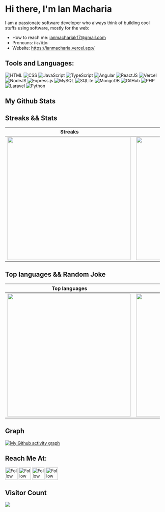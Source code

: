 # Hi there, I'm Ian Macharia

I am a passionate software developer who always think of building cool stuffs using software, mostly for the web:
- How to reach me: ianmachariak17@gmail.com
- Pronouns: `He/Him`
- Website: https://ianmacharia.vercel.app/

## Tools and Languages:

![HTML](https://img.shields.io/badge/HTML5-E34F26?style=for-the-badge&logo=html5&logoColor=white)
![CSS](https://img.shields.io/badge/CSS3-1572B6?style=for-the-badge&logo=css3&logoColor=white)
![JavaScript](https://img.shields.io/badge/javascript-%23323330.svg?style=for-the-badge&logo=javascript&logoColor=%23F7DF1E)
![TypeScript](https://img.shields.io/badge/TypeScript-007ACC?style=for-the-badge&logo=typescript&logoColor=white)
![Angular](https://img.shields.io/badge/Angular-DD0031?style=for-the-badge&logo=angular&logoColor=white)
![ReactJS](https://img.shields.io/badge/React-20232A?style=for-the-badge&logo=react&logoColor=61DAFB)
![Vercel](https://img.shields.io/badge/Vercel-000000?style=for-the-badge&logo=vercel&logoColor=white)
![NodeJS](https://img.shields.io/badge/node.js-6DA55F?style=for-the-badge&logo=node.js&logoColor=white)
![Express.js](https://img.shields.io/badge/express.js-%23404d59.svg?style=for-the-badge&logo=express&logoColor=%2361DAFB)
![MySQL](https://img.shields.io/badge/MySQL-00000F?style=for-the-badge&logo=mysql&logoColor=white)
![SQLite](https://img.shields.io/badge/SQLite-07405E?style=for-the-badge&logo=sqlite&logoColor=white)
![MongoDB](https://img.shields.io/badge/MongoDB-4EA94B?style=for-the-badge&logo=mongodb&logoColor=white)
![GitHub](https://img.shields.io/badge/github-%23121011.svg?style=for-the-badge&logo=github&logoColor=white)
![PHP](https://img.shields.io/badge/PHP-777BB4?style=for-the-badge&logo=php&logoColor=white)
![Laravel](https://img.shields.io/badge/Laravel-FF2D20?style=for-the-badge&logo=laravel&logoColor=white)
![Python](https://img.shields.io/badge/Python-14354C?style=for-the-badge&logo=python&logoColor=white)

## My Github Stats

## Streaks && Stats

<center>
  <table>
    <thead>
      <tr>
        <th>Streaks</th>
        <th>Stats</th>
      </tr>
    </thead>
    <tbody>
    <tr>
        <td><img width="400px" align="left" src="https://github-readme-streak-stats.herokuapp.com?user=karianmash&theme=github-dark&hide_border=true&date_format=M%20j%5B%2C%20Y%5D"/></td>
        <td><img width="400px" src="https://github-readme-stats.vercel.app/api?username=karianmash&theme=github_dark&hide_border=true&include_all_commits=true&show_icons=true&count_private=true&custom_title=My%20Github%20Stats" /></td>      
    </tr>
    </tbody>
  </table>
</center>

## Top languages && Random Joke

<center>
  <table style="border: none;">
    <thead>
      <tr>
        <th>Top languages</th>
        <th>Random Joke</th>
      </tr>
    </thead>
    <tbody>
    <tr>
        <td><img width="400px" align="left" src="https://github-readme-stats.vercel.app/api/top-langs/?username=karianmash&layout=compact&langs_count=8&hide_border=true&title_color=38a5e1&icon_color=000000&text_color=ffffff&bg_color=0d1118"/></td>
        <td valign="top"><img width="400px" src="https://readme-jokes.vercel.app/api?theme=gotham"</td>      
    </tr>
    </tbody>
  </table>
</center>

## Graph

[![My Github activity graph](https://github-readme-activity-graph.cyclic.app/graph?username=karianmash&theme=github-compact&hide_border=true)](https://github.com/karianmash)

## Reach Me At:

[<img src="https://raw.githubusercontent.com/Raymo111/Raymo111/master/socials/linkedin.png" height="40em" align="center" alt="Follow Ian Macharia on LinkedIn" title="Follow Ian Macharia on LinkedIn"/>](https://linkedin.com/in/ian-macharia-913a2917a/)
[<img src="https://raw.githubusercontent.com/Raymo111/Raymo111/master/socials/twitter.svg" height="40em" align="center" alt="Follow Ian Macharia on Twitter" title="Follow Ian Macharia on Twitter"/>](https://twitter.com/karianmash)
[<img src="https://upload.wikimedia.org/wikipedia/commons/thumb/e/e7/Instagram_logo_2016.svg/768px-Instagram_logo_2016.svg.png" height="40em" align="center" alt="Follow Ian Macharia on Instagram" title="Follow Ian Macharia on Instagram"/>](https://www.instagram.com/karianmash/)
[<img src="https://cdn4.iconfinder.com/data/icons/logos-and-brands/512/335_Telegram_logo-512.png" height="40em" align="center" alt="Follow Ian Macharia on Telegram" title="Follow Ian Macharia on Telegram"/>](https://t.me/karianmash)


## Visitor Count
<img src="https://profile-counter.glitch.me/karianmash/count.svg" />
